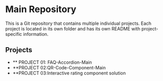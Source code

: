 # Main Repository

This is a Git repository that contains multiple individual projects. Each project is located in its own folder and has its own README with project-specific information.

## Projects

- ** PROJECT 01: FAQ-Accordion-Main
- **PROJECT 02:QR-Code-Component-Main
- **PROJECT 03:Interactive rating component solution
